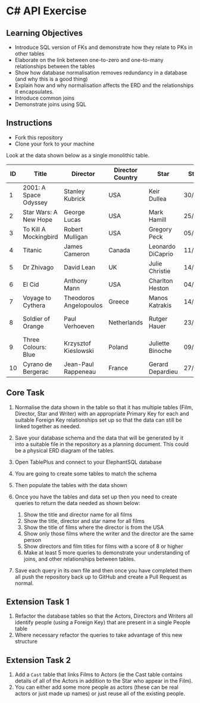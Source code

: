 ﻿# C# API Exercise

## Learning Objectives

- Introduce SQL version of FKs and demonstrate how they relate to PKs in other tables
- Elaborate on the link between one-to-zero and one-to-many relationships between the tables
- Show how database normalisation removes redundancy in a database (and why this is a good thing)
- Explain how and why normalisation affects the ERD and the relationships it encapsulates.
- Introduce common joins
- Demonstrate joins using SQL

## Instructions

- Fork this repository
- Clone your fork to your machine

Look at the data shown below as a single monolithic table.

| ID  | Title                 | Director               | Director Country | Star              | Star DOB   | Writer                   | Writer Email          | Year | Genre           | Score |
| --- | --------------------- | ---------------------- | ---------------- | ----------------- | ---------- | ------------------------ | --------------------- | ---- | --------------- | ----- |
| 1   | 2001: A Space Odyssey | Stanley Kubrick        | USA              | Keir Dullea       | 30/05/1936 | Arthur C Clarke          | arthur@clarke.com     | 1968 | Science Fiction | 10    |
| 2   | Star Wars: A New Hope | George Lucas           | USA              | Mark Hamill       | 25/09/1951 | George Lucas             | george@email.com      | 1977 | Science Fiction | 7     |
| 3   | To Kill A Mockingbird | Robert Mulligan        | USA              | Gregory Peck      | 05/04/1916 | Harper Lee               | harper@lee.com        | 1962 | Drama           | 10    |
| 4   | Titanic               | James Cameron          | Canada           | Leonardo DiCaprio | 11/11/1974 | James Cameron            | james@cameron.com     | 1997 | Romance         | 5     |
| 5   | Dr Zhivago            | David Lean             | UK               | Julie Christie    | 14/04/1940 | Boris Pasternak          | boris@boris.com       | 1965 | Historical      | 8     |
| 6   | El Cid                | Anthony Mann           | USA              | Charlton Heston   | 04/10/1923 | Frederick Frank          | fred@frank.com        | 1961 | Historical      | 6     |
| 7   | Voyage to Cythera     | Theodoros Angelopoulos | Greece           | Manos Katrakis    | 14/08/1908 | Theodoros Angelopoulos   | theo@angelopoulos.com | 1984 | Drama           | 8     |
| 8   | Soldier of Orange     | Paul Verhoeven         | Netherlands      | Rutger Hauer      | 23/01/1944 | Erik Hazelhoff Roelfzema | erik@roelfzema.com    | 1977 | Thriller        | 8     |
| 9   | Three Colours: Blue   | Krzysztof Kieslowski   | Poland           | Juliette Binoche  | 09/03/1964 | Krzysztof Kieslowsk      | email@email.com       | 1993 | Drama           | 8     |
| 10  | Cyrano de Bergerac    | Jean-Paul Rappeneau    | France           | Gerard Depardieu  | 27/12/1948 | Edmond Rostand           | edmond@rostand.com    | 1990 | Historical      | 9     |

## Core Task

1. Normalise the data shown in the table so that it has multiple tables (Film, Director, Star and Writer) with an appropriate Primary Key for each and suitable Foreign Key relationships set up so that the data can still be linked together as needed.
2. Save your database schema and the data that will be generated by it into a suitable file in the repository as a planning document. This could be a physical ERD diagram of the tables.
3. Open TablePlus and connect to your ElephantSQL database
4. You are going to create some tables to match the schema
5. Then populate the tables with the data shown
6. Once you have the tables and data set up then you need to create queries to return the data needed as shown below:

   1. Show the title and director name for all films
   2. Show the title, director and star name for all films
   3. Show the title of films where the director is from the USA
   4. Show only those films where the writer and the director are the same person
   5. Show directors and film titles for films with a score of 8 or higher
   6. Make at least 5 more queries to demonstrate your understanding of joins, and other relationships between tables.

7. Save each query in its own file and then once you have completed them all push the repository back up to GitHub and create a Pull Request as normal.

## Extension Task 1

1. Refactor the database tables so that the Actors, Directors and Writers all identify people (using a Foreign Key) that are present in a single People table
2. Where necessary refactor the queries to take advantage of this new structure

## Extension Task 2

1. Add a `Cast` table that links Films to Actors (ie the Cast table contains details of all of the Actors in addition to the Star who appear in the Film).
2. You can either add some more people as actors (these can be real actors or just made up names) or just reuse all of the existing people.
